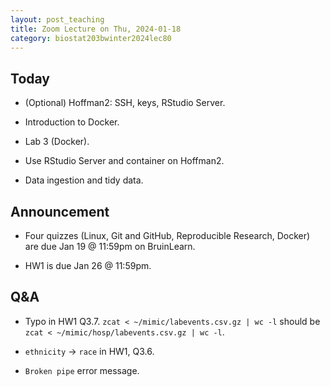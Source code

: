 ```yaml
---
layout: post_teaching
title: Zoom Lecture on Thu, 2024-01-18
category: biostat203bwinter2024lec80
---
```


## Today

* (Optional) Hoffman2: SSH, keys, RStudio Server.

* Introduction to Docker.

* Lab 3 (Docker). 

* Use RStudio Server and container on Hoffman2.

* Data ingestion and tidy data.

## Announcement

* Four quizzes (Linux, Git and GitHub, Reproducible Research, Docker) are due Jan 19 @ 11:59pm on BruinLearn.

* HW1 is due Jan 26 @ 11:59pm.

## Q&A

* Typo in HW1 Q3.7. `zcat < ~/mimic/labevents.csv.gz | wc -l` should be `zcat < ~/mimic/hosp/labevents.csv.gz | wc -l`.

* `ethnicity` -> `race` in HW1, Q3.6.

* `Broken pipe` error message.
